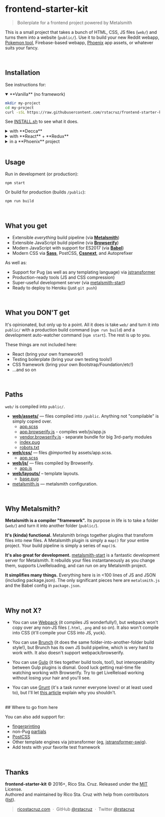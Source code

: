 # frontend-starter-kit

> Boilerplate for a frontend project powered by Metalsmith

This is a small project that takes a bunch of HTML, CSS, JS files (`web/`) and turns them into a website (`public/`). Use it to build your new Reddit webapp, [Pokemon tool](http://weedlecalc.com/), Firebase-based webapp, [Phoenix](http://phoenixframework.org/) app assets, or whatever suits your fancy.

<br>

## Installation

See instructions for:

<details open>
<summary>**Vanilla** (no framework)</summary>

```sh
mkdir my-project
cd my-project
curl -sSL https://raw.githubusercontent.com/rstacruz/frontend-starter-kit/master/_extras/INSTALL.sh | bash
```

See [INSTALL.sh](_extras/INSTALL.sh) to see what it does.
</details>


<details>
<summary>with **Decca**</summary>

[Decca](http://ricostacruz.com/decca) is a React-like library for rendering functional views.

```sh
# Run both:
curl -sSL https://raw.githubusercontent.com/rstacruz/frontend-starter-kit/master/_extras/INSTALL.sh | bash
curl -sSL https://raw.githubusercontent.com/rstacruz/frontend-starter-kit/master/_extras/decca/INSTALL.sh | bash
```
</details>

<details>
<summary>with **React** + **Redux**</summary>

This is a React boilerplate with Redux. It uses [riot-route](https://www.npmjs.com/package/riot-route) for routing.

```sh
# Run both:
curl -sSL https://raw.githubusercontent.com/rstacruz/frontend-starter-kit/master/_extras/INSTALL.sh | bash
curl -sSL https://raw.githubusercontent.com/rstacruz/frontend-starter-kit/master/_extras/react/INSTALL.sh | bash
```

</details>


<details>
<summary>in a **Phoenix** project</summary>

Experimental! Use this with [Phoenix](http://phoenixframework.org/) to replace Brunch with Metalsmith. Bootstrap your app with `mix phoenix.new --no-brunch`, then:

```sh
# Run both:
curl -sSL https://raw.githubusercontent.com/rstacruz/frontend-starter-kit/master/_extras/phoenix/INSTALL.sh | bash
```
</details>

<br>

## Usage

Run in development (or production):

```
npm start
```

Or build for production (builds `/public`):

```
npm run build
```

<br>

## What you get

- Extensible _everything_ build pipeline (via [**Metalsmith**](http://metalsmith.io))
- Extensible JavaScript build pipeline (via [**Browserify**](http://browserify.org/))
- Modern JavaScript with support for ES2017 (via [**Babel**](https://babeljs.io/))
- Modern CSS via [**Sass**](https://www.npmjs.com/package/node-sass), PostCSS, [**Cssnext**](http://cssnext.io/), and Autoprefixer

As well as:

- Support for Pug (as well as any templating language) via [jstransformer](https://github.com/RobLoach/metalsmith-jstransformer)
- Production-ready tools (JS and CSS compression)
- Super-useful development server (via [metalsmith-start](https://www.npmjs.com/package/metalsmith-start))
- Ready to deploy to Heroku (just `git push`)

<br>

## What you DON'T get

It's opinionated, but only up to a point. All it does is take `web/` and turn it into `public/` with a production build command (`npm run build`) and a development auto-watcher command (`npm start`). The rest is up to you.

These things are not included here:

- React (bring your own framework!)
- Testing boilerplate (bring your own testing tools!)
- CSS framework (bring your own Bootstrap/Foundation/etc!)
- ...and so on

<br>

## Paths

`web/` is compiled into `public/`.

- **[web/assets/](web/assets/)** — files compiled into `/public`. Anything not "compilable" is simply copied over.
    - [app.scss](web/assets/app.scss)
    - [app.browserify.js](web/assets/app.browserify.js) - compiles web/js/app.js
    - [vendor.browserify.js](web/assets/vendor.browserify.js) - separate bundle for big 3rd-party modules
    - [index.pug](web/assets/index.pug)
    - [robots.txt](web/assets/robots.txt)
- **[web/css/](web/css/)** — files *@import*ed by assets/app.scss.
    - [app.scss](web/css/app.scss)
- **[web/js/](web/js/)** — files compiled by Browserify.
    - [app.js](web/js/app.js)
- **[web/layouts/](web/layouts/)** – template layouts.
    - [base.pug](web/layouts/base.pug)
- [metalsmith.js](metalsmith.js) — metalsmith configuration.

<br>

## Why Metalsmith?

__Metalsmith is a compiler "framework".__ Its purpose in life is to take a folder (`web/`) and turn it into another folder (`public/`).

__It's (kinda) functional.__ Metalsmith brings together plugins that transform files into new files. A Metalsmith plugin is simply a `map()` for your entire project. Your build pipeline is simply a series of `map()`s.

__It's also great for development.__ [metalsmith-start](https://www.npmjs.com/package/metalsmith-start) is a fantastic development server for Metalsmith. It rebuilds your files instantaneously as you change them, supports LiveReloading, and can run on any Metalsmith project.

__It simplifies many things.__ Everything here is in <100 lines of JS and JSON (including package.json). The only significant pieces here are `metalsmith.js` and the Babel config in `package.json`.

<br>

## Why not X?

- You can use [Webpack](https://webpack.github.io/) (it compiles JS wonderfully!), but webpack won't copy over any non-JS files (`.html`, `.png` and so on). It also won't compile into CSS (it'll compile your CSS into JS, yuck).

- You can use [Brunch](http://brunch.io/) (it does the same folder-into-another-folder build style!), but Brunch has its own JS build pipeline, which is very hard to work with. It also doesn't support webpack/browserify.

- You can use [Gulp](http://gulpjs.com/) (it ties together build tools, too!), but interoperability between Gulp plugins is dismal. Good luck getting real-time file watching working with Browserify. Try to get LiveReload working without losing your hair and you'll see.

- You can use [Grunt](http://gulpjs.com/) (it's a task runner everyone loves! or at least used to), but I'll let [this article](https://www.keithcirkel.co.uk/why-we-should-stop-using-grunt/) explain why you shouldn't.

<br>
## Where to go from here

You can also add support for:

- [fingerprinting](https://github.com/superwolff/metalsmith-fingerprint-ignore)
- non-Pug [partials](https://github.com/RobLoach/metalsmith-jstransformer-partials)
- [PostCSS](https://www.npmjs.com/package/metalsmith-postcss)
- Other template engines via jstransformer (eg, [jstransformer-swig](https://github.com/jstransformers/jstransformer-swig)).
- Add tests with your favorite test framework

<br>

## Thanks

**frontend-starter-kit** © 2016+, Rico Sta. Cruz. Released under the [MIT] License.<br>
Authored and maintained by Rico Sta. Cruz with help from contributors ([list][contributors]).

> [ricostacruz.com](http://ricostacruz.com) &nbsp;&middot;&nbsp;
> GitHub [@rstacruz](https://github.com/rstacruz) &nbsp;&middot;&nbsp;
> Twitter [@rstacruz](https://twitter.com/rstacruz)

[MIT]: http://mit-license.org/
[contributors]: http://github.com/rstacruz/frontend-starter-kit/contributors
